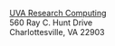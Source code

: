 [UVA Research Computing](https://www.rc.virginia.edu)  
560 Ray C. Hunt Drive  
Charlottesville, VA 22903  
